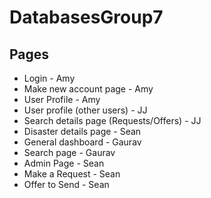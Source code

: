 # DatabasesGroup7

## Pages
*   Login - Amy
*   Make new account page - Amy
*   User Profile - Amy
*   User profile (other users) - JJ
*   Search details page (Requests/Offers) - JJ
*   Disaster details page - Sean
*   General dashboard - Gaurav
*   Search page - Gaurav
*   Admin Page - Sean
*   Make a Request - Sean
*   Offer to Send - Sean
